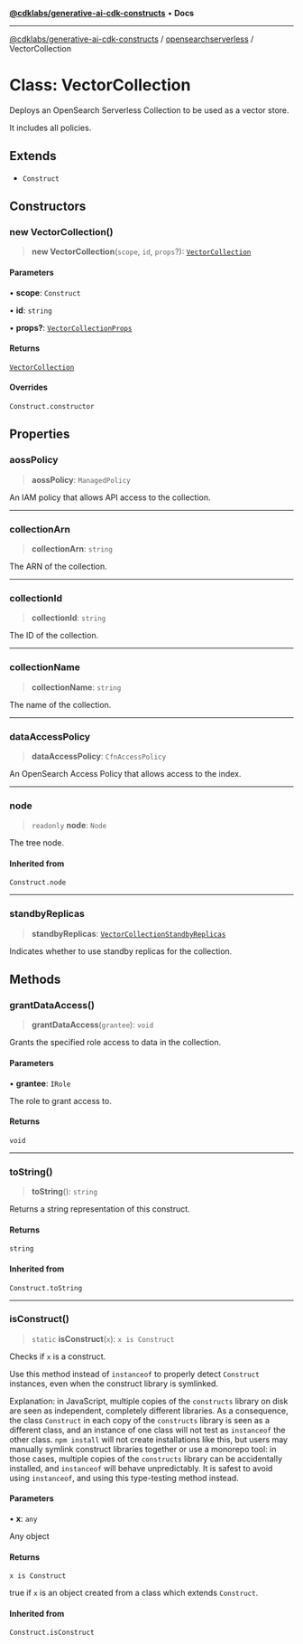 [**@cdklabs/generative-ai-cdk-constructs**](../../../README.md) • **Docs**

***

[@cdklabs/generative-ai-cdk-constructs](../../../README.md) / [opensearchserverless](../README.md) / VectorCollection

# Class: VectorCollection

Deploys an OpenSearch Serverless Collection to be used as a vector store.

It includes all policies.

## Extends

- `Construct`

## Constructors

### new VectorCollection()

> **new VectorCollection**(`scope`, `id`, `props`?): [`VectorCollection`](VectorCollection.md)

#### Parameters

• **scope**: `Construct`

• **id**: `string`

• **props?**: [`VectorCollectionProps`](../interfaces/VectorCollectionProps.md)

#### Returns

[`VectorCollection`](VectorCollection.md)

#### Overrides

`Construct.constructor`

## Properties

### aossPolicy

> **aossPolicy**: `ManagedPolicy`

An IAM policy that allows API access to the collection.

***

### collectionArn

> **collectionArn**: `string`

The ARN of the collection.

***

### collectionId

> **collectionId**: `string`

The ID of the collection.

***

### collectionName

> **collectionName**: `string`

The name of the collection.

***

### dataAccessPolicy

> **dataAccessPolicy**: `CfnAccessPolicy`

An OpenSearch Access Policy that allows access to the index.

***

### node

> `readonly` **node**: `Node`

The tree node.

#### Inherited from

`Construct.node`

***

### standbyReplicas

> **standbyReplicas**: [`VectorCollectionStandbyReplicas`](../enumerations/VectorCollectionStandbyReplicas.md)

Indicates whether to use standby replicas for the collection.

## Methods

### grantDataAccess()

> **grantDataAccess**(`grantee`): `void`

Grants the specified role access to data in the collection.

#### Parameters

• **grantee**: `IRole`

The role to grant access to.

#### Returns

`void`

***

### toString()

> **toString**(): `string`

Returns a string representation of this construct.

#### Returns

`string`

#### Inherited from

`Construct.toString`

***

### isConstruct()

> `static` **isConstruct**(`x`): `x is Construct`

Checks if `x` is a construct.

Use this method instead of `instanceof` to properly detect `Construct`
instances, even when the construct library is symlinked.

Explanation: in JavaScript, multiple copies of the `constructs` library on
disk are seen as independent, completely different libraries. As a
consequence, the class `Construct` in each copy of the `constructs` library
is seen as a different class, and an instance of one class will not test as
`instanceof` the other class. `npm install` will not create installations
like this, but users may manually symlink construct libraries together or
use a monorepo tool: in those cases, multiple copies of the `constructs`
library can be accidentally installed, and `instanceof` will behave
unpredictably. It is safest to avoid using `instanceof`, and using
this type-testing method instead.

#### Parameters

• **x**: `any`

Any object

#### Returns

`x is Construct`

true if `x` is an object created from a class which extends `Construct`.

#### Inherited from

`Construct.isConstruct`

